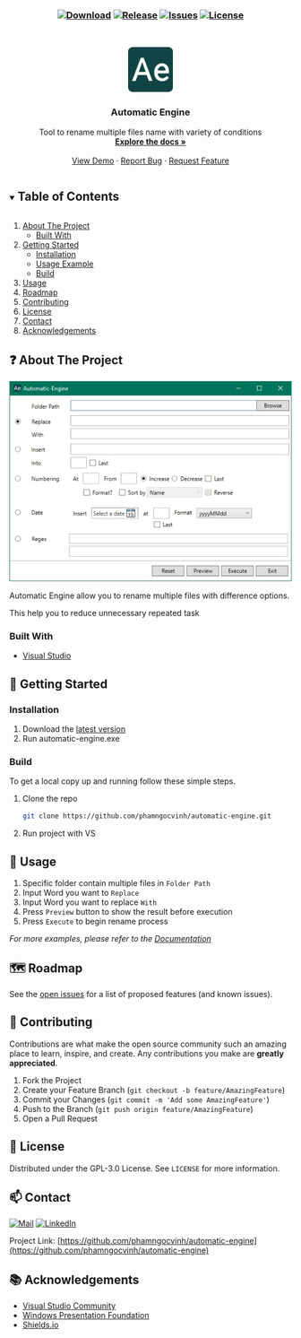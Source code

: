 <h3 align="center">

[![Download][download-shield]][download-url]
[![Release][release-shield]][release-url]
[![Issues][issues-shield]][issues-url]
[![License][license-shield]][license-url]
</h3>

<!-- PROJECT LOGO -->
<br />
<p align="center">
  <a href="https://github.com/phamngocvinh/automatic-engine">
    <img src="images/icon-192x192.png" alt="Logo" width="80" height="80">
  </a>

  <h3 align="center">Automatic Engine</h3>

  <p align="center">
    Tool to rename multiple files name with variety of conditions
    <br />
    <a href="https://github.com/phamngocvinh/automatic-engine"><strong>Explore the docs »</strong></a>
    <br />
    <br />
    <a href="https://github.com/phamngocvinh/automatic-engine/wiki/Usage-Example">View Demo</a>
    ·
    <a href="https://github.com/phamngocvinh/automatic-engine/issues">Report Bug</a>
    ·
    <a href="https://github.com/phamngocvinh/automatic-engine/issues">Request Feature</a>
  </p>
</p>

<!-- TABLE OF CONTENTS -->
<details open="open">
  <summary><h2 style="display: inline-block">Table of Contents</h2></summary>
  <ol>
    <li>
      <a href="#about-the-project">About The Project</a>
      <ul>
        <li><a href="#built-with">Built With</a></li>
      </ul>
    </li>
    <li>
      <a href="#getting-started">Getting Started</a>
      <ul>
        <li><a href="#installation">Installation</a></li>
        <li><a href="#usage-example">Usage Example</a></li>
        <li><a href="#build">Build</a></li>
      </ul>
    </li>
    <li><a href="#usage">Usage</a></li>
    <li><a href="#roadmap">Roadmap</a></li>
    <li><a href="#contributing">Contributing</a></li>
    <li><a href="#license">License</a></li>
    <li><a href="#contact">Contact</a></li>
    <li><a href="#acknowledgements">Acknowledgements</a></li>
  </ol>
</details>

<!-- ABOUT THE PROJECT -->
## :question: About The Project

[![Product Name Screen Shot][product-screenshot]](https://github.com/phamngocvinh/automatic-engine/)

Automatic Engine allow you to rename multiple files with difference options.

This help you to reduce unnecessary repeated task

### Built With

* [Visual Studio](https://visualstudio.microsoft.com/vs/community/)

<!-- GETTING STARTED -->
## :beginner: Getting Started

<!-- Installation -->
### Installation

1. Download the [latest version](https://github.com/phamngocvinh/automatic-engine/releases/latest)
2. Run automatic-engine.exe

<!-- Build -->
### Build

To get a local copy up and running follow these simple steps.

1. Clone the repo
   ```sh
   git clone https://github.com/phamngocvinh/automatic-engine.git
   ```
2. Run project with VS

## :muscle: Usage
1. Specific folder contain multiple files in `Folder Path`
2. Input Word you want to `Replace`
3. Input Word you want to replace `With`
4. Press `Preview` button to show the result before execution
5. Press `Execute` to begin rename process

_For more examples, please refer to the [Documentation](https://github.com/phamngocvinh/automatic-engine/wiki/Usage-Example)_

<!-- ROADMAP -->
## :world_map: Roadmap

See the [open issues](https://github.com/phamngocvinh/automatic-engine/issues) for a list of proposed features (and known issues).

<!-- CONTRIBUTING -->
## :rocket: Contributing

Contributions are what make the open source community such an amazing place to learn, inspire, and create. Any contributions you make are **greatly appreciated**.

1. Fork the Project
2. Create your Feature Branch (`git checkout -b feature/AmazingFeature`)
3. Commit your Changes (`git commit -m 'Add some AmazingFeature'`)
4. Push to the Branch (`git push origin feature/AmazingFeature`)
5. Open a Pull Request

<!-- LICENSE -->
## :closed_book: License

Distributed under the GPL-3.0 License. See `LICENSE` for more information.

<!-- CONTACT -->
## :mailbox: Contact

[![Mail][mail-shield]][mail-url]
[![LinkedIn][linkedin-shield]][linkedin-url]

Project Link: [https://github.com/phamngocvinh/automatic-engine](https://github.com/phamngocvinh/automatic-engine)

<!-- ACKNOWLEDGEMENTS -->
## :books: Acknowledgements

* [Visual Studio Community](https://visualstudio.microsoft.com/vs/community/)
* [Windows Presentation Foundation](https://docs.microsoft.com/en-us/dotnet/desktop/wpf/)
* [Shields.io](https://shields.io)

<!-- MARKDOWN LINKS & IMAGES -->
<!-- https://www.markdownguide.org/basic-syntax/#reference-style-links -->
[download-shield]: https://img.shields.io/github/downloads/phamngocvinh/automatic-engine/total?color=Green&style=for-the-badge
[download-url]: https://github.com/phamngocvinh/automatic-engine/releases/latest
[release-shield]: https://img.shields.io/github/v/release/phamngocvinh/automatic-engine?style=for-the-badge
[release-url]: https://github.com/phamngocvinh/automatic-engine/releases/latest
[issues-shield]: https://img.shields.io/github/issues/phamngocvinh/automatic-engine?style=for-the-badge
[issues-url]: https://github.com/phamngocvinh/automatic-engine/issues
[license-shield]: https://img.shields.io/github/license/phamngocvinh/automatic-engine?style=for-the-badge
[license-url]: https://github.com/phamngocvinh/automatic-engine/blob/master/LICENSE
[linkedin-shield]: https://img.shields.io/badge/linkedin-blue?style=for-the-badge&logo=linkedin
[linkedin-url]: https://www.linkedin.com/in/phamngocvinh932
[mail-shield]: https://img.shields.io/badge/Gmail-white?style=for-the-badge&logo=gmail
[mail-url]: mailto:phamngocvinh@live.com
[product-screenshot]: images/screenshot.jpg
